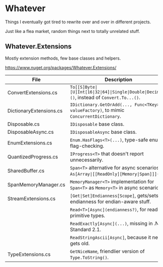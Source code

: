 # Whatever

Things I eventually got tired to rewrite over and over in different projects.

Just like a flea market, random things next to totally unrelated stuff.

## Whatever.Extensions

Mostly extension methods, few base classes and helpers.

https://www.nuget.org/packages/Whatever.Extensions/


| File | Description |
| - | - |
| ConvertExtensions.cs | `To[[S]Byte\|[U]Int[16\|32\|64]\|Single\|Double\|Decimal]()`, instead of `Convert.To...()`. |
| DictionaryExtensions.cs | `IDictionary.GetOrAdd(..., Func<TKey> valueFactory)`, to mimic `ConcurrentDictionary`. |
| Disposable.cs | `IDisposable` base class. |
| DisposableAsync.cs | `IDisposableAsync` base class. |
| EnumExtensions.cs | `Enum.HasFlags<T>(...)`, type-safe enum flag-checking.|
| QuantizedProgress.cs | `IProgress<T>` that doesn't report unnecessarily. |
| SharedBuffer.cs | `Span<T>` alternative for async scenarios + `As[Array\|[[ReadOnly][Memory\|Span]]]()`. |
| SpanMemoryManager.cs | `MemoryManager<T>` implementation for `Span<T>` as `Memory<T>` in async scenarios. |
| StreamExtensions.cs |`[Get\|Set]Endianness[Scope]`, gets/sets endianness for endian-aware stuff. |
| |`Read<T>[Async](endianness?)`, for reading primitive types. |
| |`ReadExactly[Async](...)`, missing in .NET Standard 2.1. |
| |`ReadStringAscii[Async]`, because it never gets old. |
| TypeExtensions.cs | `GetNiceName`, friendlier version of `Type.ToString()`.|